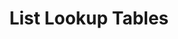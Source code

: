 ---
title: List Lookup Tables
excerpt: Get a list of Lookup Tables defined in the project.
api:
  file: ingestion-api.json
  operationId: list-lookup-tables
deprecated: false
hidden: false
metadata:
  title: ''
  description: ''
  robots: index
next:
  description: ''
---